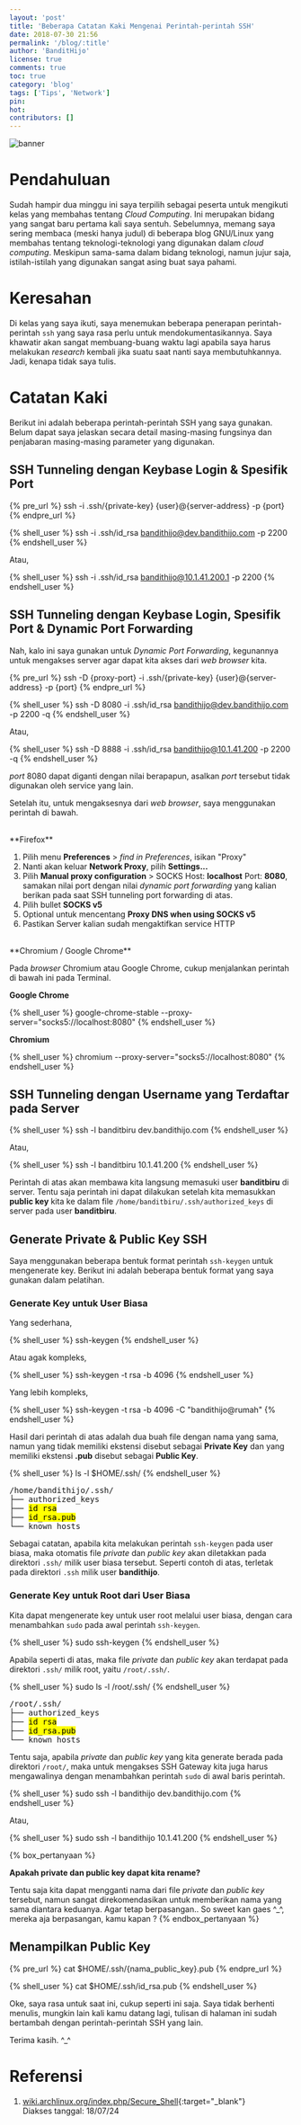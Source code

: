 ```yaml
---
layout: 'post'
title: 'Beberapa Catatan Kaki Mengenai Perintah-perintah SSH'
date: 2018-07-30 21:56
permalink: '/blog/:title'
author: 'BanditHijo'
license: true
comments: true
toc: true
category: 'blog'
tags: ['Tips', 'Network']
pin:
hot:
contributors: []
---
```


<!-- BANNER OF THE POST -->
<img class="post-body-img" src="{{ site.lazyload.logo_blank_banner }}" data-echo="https://s20.postimg.cc/dwqipcfgd/banner_post_18.png" onerror="imgError(this);" alt="banner">

# Pendahuluan
Sudah hampir dua minggu ini saya terpilih sebagai peserta untuk mengikuti kelas yang membahas tentang *Cloud Computing*. Ini merupakan bidang yang sangat baru pertama kali saya sentuh. Sebelumnya, memang saya sering membaca (meski hanya judul) di beberapa blog GNU/Linux yang membahas tentang teknologi-teknologi yang digunakan dalam *cloud computing*. Meskipun sama-sama dalam bidang teknologi, namun jujur saja, istilah-istilah yang digunakan sangat asing buat saya pahami.

# Keresahan
Di kelas yang saya ikuti, saya menemukan beberapa penerapan perintah-perintah `ssh` yang saya rasa perlu untuk mendokumentasikannya. Saya khawatir akan sangat membuang-buang waktu lagi apabila saya harus melakukan *research* kembali jika suatu saat nanti saya membutuhkannya. Jadi, kenapa tidak saya tulis.

# Catatan Kaki
Berikut ini adalah beberapa perintah-perintah SSH yang saya gunakan. Belum dapat saya jelaskan secara detail masing-masing fungsinya dan penjabaran masing-masing parameter yang digunakan.

## SSH Tunneling dengan Keybase Login & Spesifik Port

{% pre_url %}
ssh -i .ssh/{private-key} {user}@{server-address} -p {port}
{% endpre_url %}

{% shell_user %}
ssh -i .ssh/id_rsa bandithijo@dev.bandithijo.com -p 2200
{% endshell_user %}

Atau,

{% shell_user %}
ssh -i .ssh/id_rsa bandithijo@10.1.41.200.1 -p 2200
{% endshell_user %}

## SSH Tunneling dengan Keybase Login, Spesifik Port & Dynamic Port Forwarding
Nah, kalo ini saya gunakan untuk *Dynamic Port Forwarding*, kegunannya untuk mengakses server agar dapat kita akses dari *web browser* kita.

{% pre_url %}
ssh -D {proxy-port} -i .ssh/{private-key} {user}@{server-address} -p {port}
{% endpre_url %}

{% shell_user %}
ssh -D 8080 -i .ssh/id_rsa bandithijo@dev.bandithijo.com -p 2200 -q
{% endshell_user %}

Atau,

{% shell_user %}
ssh -D 8888 -i .ssh/id_rsa bandithijo@10.1.41.200 -p 2200 -q
{% endshell_user %}

*port* 8080 dapat diganti dengan nilai berapapun, asalkan *port* tersebut tidak digunakan oleh service yang lain.

Setelah itu, untuk mengaksesnya dari *web browser*, saya menggunakan perintah di bawah.

<br>
**Firefox**

1. Pilih menu **Preferences** > *find in Preferences*, isikan "Proxy"
2. Nanti akan keluar **Network Proxy**, pilih **Settings...**
3. Pilih **Manual proxy configuration** > SOCKS Host: **localhost** Port: **8080**, samakan nilai port dengan nilai *dynamic port forwarding* yang kalian berikan pada saat SSH tunneling port forwarding di atas.
4. Pilih bullet **SOCKS v5**
5. Optional untuk mencentang **Proxy DNS when using SOCKS v5**
6. Pastikan Server kalian sudah mengaktifkan service HTTP

<br>
**Chromium / Google Chrome**

Pada *browser* Chromium atau Google Chrome, cukup menjalankan perintah di bawah ini pada Terminal.

**Google Chrome**

{% shell_user %}
google-chrome-stable --proxy-server="socks5://localhost:8080"
{% endshell_user %}

**Chromium**

{% shell_user %}
chromium --proxy-server="socks5://localhost:8080"
{% endshell_user %}

## SSH Tunneling dengan Username yang Terdaftar pada Server

{% shell_user %}
ssh -l banditbiru dev.bandithijo.com
{% endshell_user %}

Atau,

{% shell_user %}
ssh -l banditbiru 10.1.41.200
{% endshell_user %}

Perintah di atas akan membawa kita langsung memasuki user **banditbiru** di server. Tentu saja perintah ini dapat dilakukan setelah kita memasukkan **public key** kita ke dalam file `/home/banditbiru/.ssh/authorized_keys` di server pada user **banditbiru**.

## Generate Private & Public Key SSH

Saya menggunakan beberapa bentuk format perintah `ssh-keygen` untuk mengenerate key. Berikut ini adalah beberapa bentuk format yang saya gunakan dalam pelatihan.

### Generate Key untuk User Biasa

Yang sederhana,

{% shell_user %}
ssh-keygen
{% endshell_user %}

Atau agak kompleks,

{% shell_user %}
ssh-keygen -t rsa -b 4096
{% endshell_user %}

Yang lebih kompleks,

{% shell_user %}
ssh-keygen -t rsa -b 4096 -C "bandithijo@rumah"
{% endshell_user %}

Hasil dari perintah di atas adalah dua buah file dengan nama yang sama, namun yang tidak memiliki ekstensi disebut sebagai **Private Key** dan yang memiliki ekstensi **.pub** disebut sebagai **Public Key**.

{% shell_user %}
ls -l $HOME/.ssh/
{% endshell_user %}

<pre>
/home/bandithijo/.ssh/
├── authorized_keys
├── <mark>id_rsa</mark>
├── <mark>id_rsa.pub</mark>
└── known_hosts
</pre>

Sebagai catatan, apabila kita melakukan perintah `ssh-keygen` pada user biasa, maka otomatis file *private* dan *public key* akan diletakkan pada direktori `.ssh/` milik user biasa tersebut. Seperti contoh di atas, terletak pada direktori `.ssh` milik user **bandithijo**.

### Generate Key untuk Root dari User Biasa

Kita dapat mengenerate key untuk user root melalui user biasa, dengan cara menambahkan `sudo` pada awal perintah `ssh-keygen`.

{% shell_user %}
sudo ssh-keygen
{% endshell_user %}

Apabila seperti di atas, maka file *private* dan *public key* akan terdapat pada direktori `.ssh/` milik root, yaitu `/root/.ssh/`.

{% shell_user %}
sudo ls -l /root/.ssh/
{% endshell_user %}

<pre>
/root/.ssh/
├── authorized_keys
├── <mark>id_rsa</mark>
├── <mark>id_rsa.pub</mark>
└── known_hosts
</pre>

Tentu saja, apabila *private* dan *public key* yang kita generate berada pada direktori `/root/`, maka untuk mengakses SSH Gateway kita juga harus mengawalinya dengan menambahkan perintah `sudo` di awal baris perintah.

{% shell_user %}
sudo ssh -l bandithijo dev.bandithijo.com
{% endshell_user %}

Atau,

{% shell_user %}
sudo ssh -l bandithijo 10.1.41.200
{% endshell_user %}

{% box_pertanyaan %}
<p><b>Apakah private dan public key dapat kita rename?</b></p>
Tentu saja kita dapat mengganti nama dari file <i>private</i> dan <i>public key</i> tersebut, namun sangat direkomendasikan untuk memberikan nama yang sama diantara keduanya. Agar tetap berpasangan.. So sweet kan gaes ^_^, mereka aja berpasangan, kamu kapan ?
{% endbox_pertanyaan %}

## Menampilkan Public Key

{% pre_url %}
cat $HOME/.ssh/{nama_public_key}.pub
{% endpre_url %}

{% shell_user %}
cat $HOME/.ssh/id_rsa.pub
{% endshell_user %}

Oke, saya rasa untuk saat ini, cukup seperti ini saja. Saya tidak berhenti menulis, mungkin lain kali kamu datang lagi, tulisan di halaman ini sudah bertambah dengan perintah-perintah SSH yang lain.

Terima kasih. ^_^

# Referensi
1. [wiki.archlinux.org/index.php/Secure_Shell](https://wiki.archlinux.org/index.php/Secure_Shell){:target="_blank"}
<br>Diakses tanggal: 18/07/24
